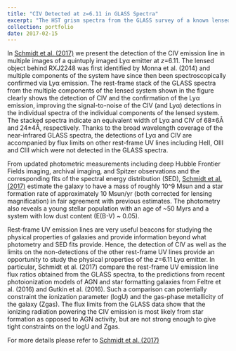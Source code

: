 ```yaml
---
title: "CIV Detected at z=6.11 in GLASS Spectra"
excerpt: "The HST grism spectra from the GLASS survey of a known lensed multiply imaged source at redshift 6.11 revelead clear detections of the rest-frame UV line CIV. In <a href="http://adsabs.harvard.edu/abs/2017arXiv170204731S">Schmidt et al. (2017)</a> we argue that the GLASS data argue for a source with ionizing photons powered by star formation as opposed to AGN activity. <br/><img src='/images/GLASS_CIVdetection.png'>"
collection: portfolio
date: 2017-02-15
---
```


In <a href="http://adsabs.harvard.edu/abs/2017arXiv170204731S">Schmidt et al. (2017)</a> we present the detection of the CIV emission line in multiple images of a quintuply imaged Lyα emitter at <em>z</em>=6.11. The lensed object behind RXJ2248 was first identified by Monna et al. (2014) and multiple components of the system have since then been spectroscopically confirmed via Lyα emission. The rest-frame stack of the GLASS spectra from the multiple components of the lensed system shown in the figure clearly shows the detection of CIV and the confirmation of the Lyα emission, improving the signal-to-noise of the CIV (and Lyα) detections in the individual spectra of the individual components of the lensed system. The stacked spectra indicate an equivalent width of Lyα and CIV of 68±6Å and 24±4Å, respectively. Thanks to the broad wavelength coverage of the near-infrared GLASS spectra, the detections of Lyα and CIV are accompanied by flux limits on other rest-frame UV lines including HeII, OIII and CIII which were not detected in the GLASS spectra.

From updated photometric measurements including deep Hubble Frontier Fields imaging, archival imaging, and Spitzer observations and the corresponding fits of the spectral energy distribution (SED), <a href="http://adsabs.harvard.edu/abs/2017arXiv170204731S">Schmidt et al. (2017)</a> estimate the galaxy to have a mass of roughly 10^9 Msun and a star formation rate of approximately 10 Msun/yr (both corrected for lensing magnification) in fair agreement with previous estimates. The photometry also reveals a young stellar population with an age of ~50 Myrs and a system with low dust content (E(B-V) ~ 0.05).

Rest-frame UV emission lines are very useful beacons for studying the physical properties of galaxies and provide information beyond what photometry and SED fits provide. Hence, the detection of CIV as well as the limits on the non-detections of the other rest-frame UV lines provide an opportunity to study the physical properties of the <em>z</em>=6.11 Lyα emitter. In particular, Schmidt et al. (2017) compare the rest-frame UV emission line flux ratios obtained from the GLASS spectra, to the predictions from recent photoionization models of AGN and star formatting galaxies from Feltre et al. (2016) and Gutkin et al. (2016). Such a comparison can potentially constraint the ionization parameter (logU) and the gas-phase metallicity of the galaxy (Zgas). The flux limits from the GLASS data show that the ionizing radiation powering the CIV emission is most likely from star formation as opposed to AGN activity, but are not strong enough to give tight constraints on the logU and Zgas.

For more details please refer to <a href="http://adsabs.harvard.edu/abs/2017arXiv170204731S">Schmidt et al. (2017)</a>